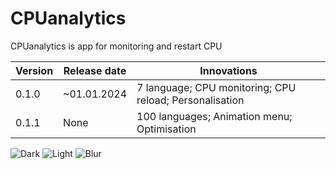 # CPUanalytics
CPUanalytics is app for monitoring and restart CPU

| Version | Release date | Innovations                                             |
| ------- | ------------ | ------------------------------------------------------- |
| 0.1.0   | ~01.01.2024  | 7 language; CPU monitoring; CPU reload; Personalisation |
| 0.1.1   | None         | 100 languages; Animation menu; Optimisation             |

![Dark](C:\Users\kiryx\OneDrive\Изображения\CPUanalyticsImages\Dark)
![Light](C:\Users\kiryx\OneDrive\Изображения\CPUanalyticsImages\Light)
![Blur](C:\Users\kiryx\OneDrive\Изображения\CPUanalyticsImages\Blur)
